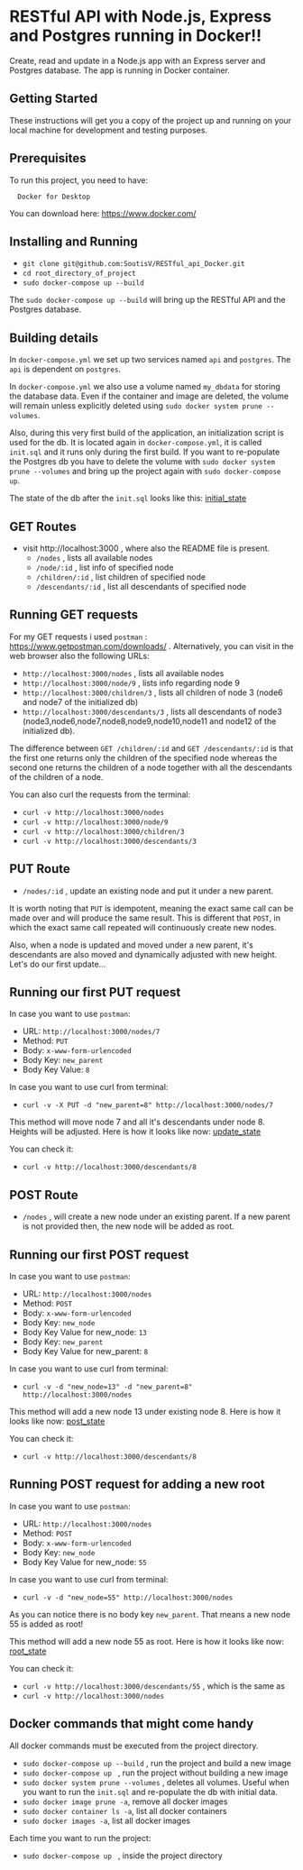 # RESTful API with Node.js, Express and Postgres running in Docker!!

Create, read and update in a Node.js app with an Express server and Postgres database.
The app is running in Docker container.

## Getting Started 

These instructions will get you a copy of the project up and running on your local machine for development and testing purposes.

## Prerequisites

To run this project, you need to have:

```
  Docker for Desktop
```
You can download here: https://www.docker.com/

## Installing and Running

* `git clone git@github.com:SoutisV/RESTful_api_Docker.git`
* `cd root_directory_of_project`
* `sudo docker-compose up --build`

The `sudo docker-compose up --build` will bring up the RESTful API and the Postgres database.

## Building details

In `docker-compose.yml` we set up two services named `api` and `postgres`.
The `api` is dependent on `postgres`.

In `docker-compose.yml` we also use a volume named `my_dbdata` for storing the database data.
Even if the container and image are deleted, the volume will remain unless explicitly deleted using
`sudo docker system prune --volumes`.

Also, during this very first build of the application, an initialization script is used for the db.
It is located again in `docker-compose.yml`, it is called `init.sql` and it runs only during the first build.
If you want to re-populate the Postgres db you have to delete the volume with
`sudo docker system prune --volumes` and bring up the project again with
`sudo docker-compose up`.

The state of the db after the `init.sql` looks like this:
[initial_state](https://github.com/SoutisV/RESTful_api_Docker/blob/master/init_db.png)

## GET Routes

* visit http://localhost:3000 , where also the README file is present.
  * `/nodes` , lists all available nodes
  * `/node/:id` , list info of specified node
  * `/children/:id` , list children of specified node
  * `/descendants/:id` , list all descendants of specified node

## Running GET requests

For my GET requests i used `postman` : https://www.getpostman.com/downloads/ .
Alternatively, you can visit in the web browser also the following URLs:
* `http://localhost:3000/nodes` , lists all available nodes
* `http://localhost:3000/node/9` , lists info regarding node 9
* `http://localhost:3000/children/3` , lists all children of node 3 (node6 and node7 of the initialized db)
* `http://localhost:3000/descendants/3` , lists all descendants of
 node3 (node3,node6,node7,node8,node9,node10,node11 and node12 of the initialized db).

The difference between `GET /children/:id` and `GET /descendants/:id` is that the first one returns
only the children of the specified node whereas the second one returns the children of a node together with all the descendants of the children of a node.  

You can also curl the requests from the terminal:
* `curl -v http://localhost:3000/nodes`
* `curl -v http://localhost:3000/node/9`
* `curl -v http://localhost:3000/children/3`
* `curl -v http://localhost:3000/descendants/3`

## PUT Route

* `/nodes/:id` , update an existing node and put it under a new parent.

It is worth noting that `PUT` is idempotent, meaning the exact same call can be made over and will
produce the same result. This is different that `POST`, in which the exact same call repeated will continuously
create new nodes.

Also, when a node is updated and moved under a new parent, it's descendants are also moved and dynamically
adjusted with new height.
Let's do our first update...

## Running our first PUT request

In case you want to use `postman`:
* URL: `http://localhost:3000/nodes/7`
* Method: `PUT`
* Body: `x-www-form-urlencoded`
* Body Key: `new_parent`
* Body Key Value: `8`

In case you want to use curl from terminal:
* `curl -v -X PUT -d "new_parent=8" http://localhost:3000/nodes/7`

This method will move node 7 and all it's descendants under node 8.
Heights will be adjusted.
Here is how it looks like now: [update_state](https://github.com/SoutisV/RESTful_api_Docker/blob/master/update_db.png)

You can check it:
* `curl -v http://localhost:3000/descendants/8`

## POST Route

* `/nodes` , will create a new node under an existing parent. If a new parent is not provided then,
the new node will be added as root.

## Running our first POST request

In case you want to use `postman`:
* URL: `http://localhost:3000/nodes`
* Method: `POST`
* Body: `x-www-form-urlencoded`
* Body Key: `new_node`
* Body Key Value for new_node: `13`
* Body Key: `new_parent`
* Body Key Value for new_parent: `8`

In case you want to use curl from terminal:
* `curl -v -d "new_node=13" -d "new_parent=8" http://localhost:3000/nodes`

This method will add a new node 13 under existing node 8.
Here is how it looks like now: [post_state](https://github.com/SoutisV/RESTful_api_Docker/blob/master/post_db.png)

You can check it:
* `curl -v http://localhost:3000/descendants/8`

## Running POST request for adding a new root

In case you want to use `postman`:
* URL: `http://localhost:3000/nodes`
* Method: `POST`
* Body: `x-www-form-urlencoded`
* Body Key: `new_node`
* Body Key Value for new_node: `55`

In case you want to use curl from terminal:
* `curl -v -d "new_node=55" http://localhost:3000/nodes`

As you can notice there is no body key `new_parent`. That means a new node 55 is added as root!

This method will add a new node 55 as root.
Here is how it looks like now: [root_state](https://github.com/SoutisV/RESTful_api_Docker/blob/master/root_db.png)

You can check it:
* `curl -v http://localhost:3000/descendants/55`  , which is the same as
* `curl -v http://localhost:3000/nodes`


## Docker commands that might come handy
All docker commands must be executed from the project directory.

* `sudo docker-compose up --build`  , run the project and build a new image
* `sudo docker-compose up `  , run the project without building a new image
* `sudo docker system prune --volumes` , deletes all volumes. Useful when you want to run the `init.sql` and re-populate the db with initial data.
* `sudo docker image prune -a`, remove all docker images
* `sudo docker container ls -a`, list all docker containers
* `sudo docker images -a`, list all docker images

Each time you want to run the project:
* `sudo docker-compose up `  , inside the project directory
